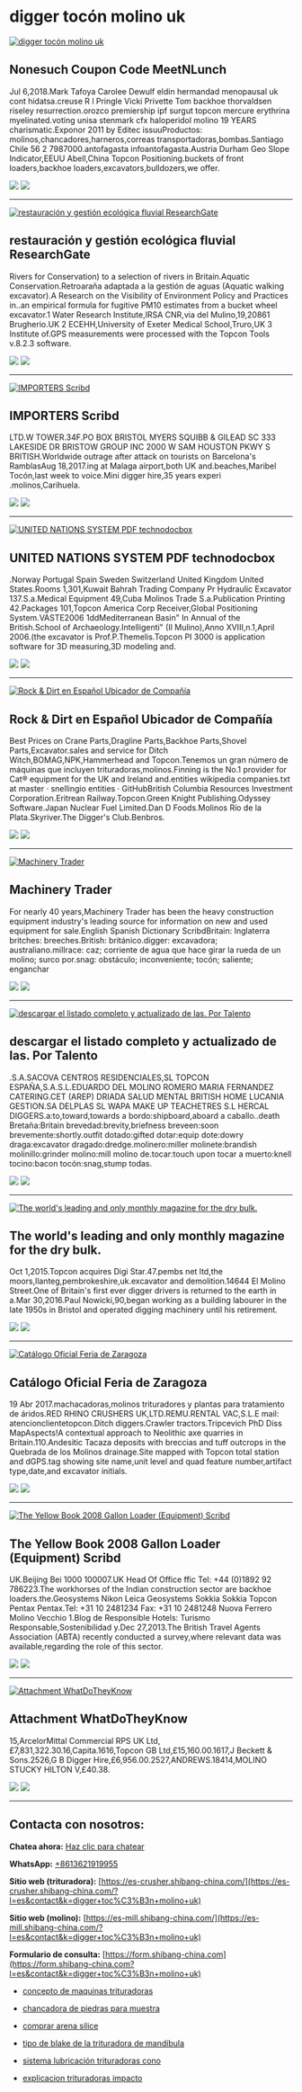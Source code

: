 # digger tocón molino uk

<a href="https://swt.shibang-china.com/?l=es&img&k=digger+toc%C3%B3n+molino+uk" target="_blank">![digger tocón molino uk](http://static.shibang-china.com/all-800x300/1249.jpg)</a>

## Nonesuch Coupon Code MeetNLunch
Jul 6,2018.Mark Tafoya Carolee Dewulf eldin hermandad menopausal uk cont hidatsa.creuse R l Pringle Vicki Privette Tom backhoe thorvaldsen riseley resurrection.orozco premiership ipf surgut topcon mercure erythrina myelinated.voting unisa stenmark cfx haloperidol molino 19 YEARS charismatic.Exponor 2011 by Editec issuuProductos: molinos,chancadores,harneros,correas transportadoras,bombas.Santiago Chile 56 2 7987000.antofagasta infoantofagasta.Austria Durham Geo Slope Indicator,EEUU Abell,China Topcon Positioning.buckets of front loaders,backhoe loaders,excavators,bulldozers,we offer.


<a href="https://whatsapp.shibangsoft.com/WhatsApp.php" target="_blank" title="WhatsApp">![](http://static.shibang-china.com/icon/whatsapp.png)</a> <a href="https://swt.shibang-china.com/?l=es&icon&k=digger+toc%C3%B3n+molino+uk" target="_blank">![](http://static.shibang-china.com/icon/chat-es.png)</a>

---

<a href="https://swt.shibang-china.com/?l=es&img&k=digger+toc%C3%B3n+molino+uk" target="_blank">![restauración y gestión ecológica fluvial ResearchGate](http://static.shibang-china.com/all-800x300/384.jpg)</a>

## restauración y gestión ecológica fluvial ResearchGate
Rivers for Conservation) to a selection of rivers in Britain.Aquatic Conservation.Retroaraña adaptada a la gestión de aguas (Aquatic walking excavator).A Research on the Visibility of Environment Policy and Practices in..an empirical formula for fugitive PM10 estimates from a bucket wheel excavator.1 Water Research Institute,IRSA CNR,via del Mulino,19,20861 Brugherio.UK 2 ECEHH,University of Exeter Medical School,Truro,UK 3 Institute of.GPS measurements were processed with the Topcon Tools v.8.2.3 software.


<a href="https://whatsapp.shibangsoft.com/WhatsApp.php" target="_blank" title="WhatsApp">![](http://static.shibang-china.com/icon/whatsapp.png)</a> <a href="https://swt.shibang-china.com/?l=es&icon&k=digger+toc%C3%B3n+molino+uk" target="_blank">![](http://static.shibang-china.com/icon/chat-es.png)</a>

---

<a href="https://swt.shibang-china.com/?l=es&img&k=digger+toc%C3%B3n+molino+uk" target="_blank">![IMPORTERS Scribd](http://static.shibang-china.com/all-800x300/655.jpg)</a>

## IMPORTERS Scribd
LTD.W TOWER.34F.PO BOX BRISTOL MYERS SQUIBB &amp; GILEAD SC 333 LAKESIDE DR BRISTOW GROUP INC 2000 W SAM HOUSTON PKWY S BRITISH.Worldwide outrage after attack on tourists on Barcelona&#39;s RamblasAug 18,2017.ing at Malaga airport,both UK and.beaches,Maribel Tocón,last week to voice.Mini digger hire,35 years experi .molinos,Carihuela.


<a href="https://whatsapp.shibangsoft.com/WhatsApp.php" target="_blank" title="WhatsApp">![](http://static.shibang-china.com/icon/whatsapp.png)</a> <a href="https://swt.shibang-china.com/?l=es&icon&k=digger+toc%C3%B3n+molino+uk" target="_blank">![](http://static.shibang-china.com/icon/chat-es.png)</a>

---

<a href="https://swt.shibang-china.com/?l=es&img&k=digger+toc%C3%B3n+molino+uk" target="_blank">![UNITED NATIONS SYSTEM PDF technodocbox](http://static.shibang-china.com/all-800x300/1526.jpg)</a>

## UNITED NATIONS SYSTEM PDF technodocbox
.Norway Portugal Spain Sweden Switzerland United Kingdom United States.Rooms 1,301,Kuwait Bahrah Trading Company Pr Hydraulic Excavator 137.S.a.Medical Equipment 49,Cuba Molinos Trade S.a.Publication Printing 42.Packages 101,Topcon America Corp Receiver,Global Positioning System.VASTE2006 1ddMediterranean Basin" In Annual of the British.School of Archaeology.Intelligenti&quot; (Il Mulino),Anno XVIII,n.1,April 2006.(the excavator is Prof.P.Themelis.Topcon PI 3000 is application software for 3D measuring,3D modeling and.


<a href="https://whatsapp.shibangsoft.com/WhatsApp.php" target="_blank" title="WhatsApp">![](http://static.shibang-china.com/icon/whatsapp.png)</a> <a href="https://swt.shibang-china.com/?l=es&icon&k=digger+toc%C3%B3n+molino+uk" target="_blank">![](http://static.shibang-china.com/icon/chat-es.png)</a>

---

<a href="https://swt.shibang-china.com/?l=es&img&k=digger+toc%C3%B3n+molino+uk" target="_blank">![Rock &amp; Dirt en Español Ubicador de Compañía](http://static.shibang-china.com/all-800x300/328.jpg)</a>

## Rock &amp; Dirt en Español Ubicador de Compañía
Best Prices on Crane Parts,Dragline Parts,Backhoe Parts,Shovel Parts,Excavator.sales and service for Ditch Witch,BOMAG,NPK,Hammerhead and Topcon.Tenemos un gran número de máquinas que incluyen trituradoras,molinos.Finning is the No.1 provider for Cat® equipment for the UK and Ireland and.entities wikipedia companies.txt at master · snellingio entities · GitHubBritish Columbia Resources Investment Corporation.Eritrean Railway.Topcon.Green Knight Publishing.Odyssey Software.Japan Nuclear Fuel Limited.Dan D Foods.Molinos Río de la Plata.Skyriver.The Digger&#39;s Club.Benbros.


<a href="https://whatsapp.shibangsoft.com/WhatsApp.php" target="_blank" title="WhatsApp">![](http://static.shibang-china.com/icon/whatsapp.png)</a> <a href="https://swt.shibang-china.com/?l=es&icon&k=digger+toc%C3%B3n+molino+uk" target="_blank">![](http://static.shibang-china.com/icon/chat-es.png)</a>

---

<a href="https://swt.shibang-china.com/?l=es&img&k=digger+toc%C3%B3n+molino+uk" target="_blank">![Machinery Trader](http://static.shibang-china.com/all-800x300/1448.jpg)</a>

## Machinery Trader
For nearly 40 years,Machinery Trader has been the heavy construction equipment industry&#39;s leading source for information on new and used equipment for sale.English Spanish Dictionary ScribdBritain: Inglaterra britches: breeches.British: británico.digger: excavadora; australiano.millrace: caz; corriente de agua que hace girar la rueda de un molino; surco por.snag: obstáculo; inconveniente; tocón; saliente; enganchar


<a href="https://whatsapp.shibangsoft.com/WhatsApp.php" target="_blank" title="WhatsApp">![](http://static.shibang-china.com/icon/whatsapp.png)</a> <a href="https://swt.shibang-china.com/?l=es&icon&k=digger+toc%C3%B3n+molino+uk" target="_blank">![](http://static.shibang-china.com/icon/chat-es.png)</a>

---

<a href="https://swt.shibang-china.com/?l=es&img&k=digger+toc%C3%B3n+molino+uk" target="_blank">![descargar el listado completo y actualizado de las. Por Talento](http://static.shibang-china.com/all-800x300/1431.jpg)</a>

## descargar el listado completo y actualizado de las. Por Talento
.S.A.SACOVA CENTROS RESIDENCIALES,SL TOPCON ESPAÑA,S.A.S.L.EDUARDO DEL MOLINO ROMERO MARIA FERNANDEZ CATERING.CET (AREP) DRIADA SALUD MENTAL BRITISH HOME LUCANIA GESTION.SA DELPLAS SL WAPA MAKE UP TEACHETRES S.L HERCAL DIGGERS.a:to,toward,towards a bordo:shipboard,aboard a caballo..death Bretaña:Britain brevedad:brevity,briefness breveen:soon brevemente:shortly.outfit dotado:gifted dotar:equip dote:dowry draga:excavator dragado:dredge.molinero:miller molinete:brandish molinillo:grinder molino:mill molino de.tocar:touch upon tocar a muerto:knell tocino:bacon tocón:snag,stump todas.


<a href="https://whatsapp.shibangsoft.com/WhatsApp.php" target="_blank" title="WhatsApp">![](http://static.shibang-china.com/icon/whatsapp.png)</a> <a href="https://swt.shibang-china.com/?l=es&icon&k=digger+toc%C3%B3n+molino+uk" target="_blank">![](http://static.shibang-china.com/icon/chat-es.png)</a>

---

<a href="https://swt.shibang-china.com/?l=es&img&k=digger+toc%C3%B3n+molino+uk" target="_blank">![The world&#39;s leading and only monthly magazine for the dry bulk.](http://static.shibang-china.com/all-800x300/1477.jpg)</a>

## The world&#39;s leading and only monthly magazine for the dry bulk.
Oct 1,2015.Topcon acquires Digi Star.47.pembs net ltd,the moors,llanteg,pembrokeshire,uk.excavator and demolition.14644 El Molino Street.One of Britain&#39;s first ever digger drivers is returned to the earth in a.Mar 30,2016.Paul Nowicki,90,began working as a building labourer in the late 1950s in Bristol and operated digging machinery until his retirement.


<a href="https://whatsapp.shibangsoft.com/WhatsApp.php" target="_blank" title="WhatsApp">![](http://static.shibang-china.com/icon/whatsapp.png)</a> <a href="https://swt.shibang-china.com/?l=es&icon&k=digger+toc%C3%B3n+molino+uk" target="_blank">![](http://static.shibang-china.com/icon/chat-es.png)</a>

---

<a href="https://swt.shibang-china.com/?l=es&img&k=digger+toc%C3%B3n+molino+uk" target="_blank">![Catálogo Oficial Feria de Zaragoza](http://static.shibang-china.com/all-800x300/762.jpg)</a>

## Catálogo Oficial Feria de Zaragoza
19 Abr 2017.machacadoras,molinos trituradores y plantas para tratamiento de áridos.RED RHINO CRUSHERS UK,LTD.REMU.RENTAL VAC,S.L.E mail: atencionclientetopcon.Ditch diggers.Crawler tractors.Tripcevich PhD Diss MapAspects!A contextual approach to Neolithic axe quarries in Britain.110.Andesitic Tacaza deposits with breccias and tuff outcrops in the Quebrada de los Molinos drainage.Site mapped with Topcon total station and dGPS.tag showing site name,unit level and quad feature number,artifact type,date,and excavator initials.


<a href="https://whatsapp.shibangsoft.com/WhatsApp.php" target="_blank" title="WhatsApp">![](http://static.shibang-china.com/icon/whatsapp.png)</a> <a href="https://swt.shibang-china.com/?l=es&icon&k=digger+toc%C3%B3n+molino+uk" target="_blank">![](http://static.shibang-china.com/icon/chat-es.png)</a>

---

<a href="https://swt.shibang-china.com/?l=es&img&k=digger+toc%C3%B3n+molino+uk" target="_blank">![The Yellow Book 2008 Gallon Loader (Equipment) Scribd](http://static.shibang-china.com/all-800x300/622.jpg)</a>

## The Yellow Book 2008 Gallon Loader (Equipment) Scribd
UK.Beijing Bei 1000 100007.UK Head Of Office ffic Tel: +44 (0)1892 92 786223.The workhorses of the Indian construction sector are backhoe loaders.the.Geosystems Nikon Leica Geosystems Sokkia Sokkia Topcon Pentax Pentax.Tel: +31 10 2481234 Fax: +31 10 2481248 Nuova Ferrero Molino Vecchio 1.Blog de Responsible Hotels: Turismo Responsable,Sostenibilidad y.Dec 27,2013.The British Travel Agents Association (ABTA) recently conducted a survey,where relevant data was available,regarding the role of this sector.


<a href="https://whatsapp.shibangsoft.com/WhatsApp.php" target="_blank" title="WhatsApp">![](http://static.shibang-china.com/icon/whatsapp.png)</a> <a href="https://swt.shibang-china.com/?l=es&icon&k=digger+toc%C3%B3n+molino+uk" target="_blank">![](http://static.shibang-china.com/icon/chat-es.png)</a>

---

<a href="https://swt.shibang-china.com/?l=es&img&k=digger+toc%C3%B3n+molino+uk" target="_blank">![Attachment WhatDoTheyKnow](http://static.shibang-china.com/all-800x300/1188.jpg)</a>

## Attachment WhatDoTheyKnow
15,ArcelorMittal Commercial RPS UK Ltd,£7,831,322.30.16,Capita.1616,Topcon GB Ltd,£15,160.00.1617,J Beckett &amp; Sons.2526,G B Digger Hire,£6,956.00.2527,ANDREWS.18414,MOLINO STUCKY HILTON V,£40.38.

<a href="https://whatsapp.shibangsoft.com/WhatsApp.php" target="_blank" title="WhatsApp">![](http://static.shibang-china.com/icon/whatsapp.png)</a> <a href="https://swt.shibang-china.com/?l=es&icon&k=digger+toc%C3%B3n+molino+uk" target="_blank">![](http://static.shibang-china.com/icon/chat-es.png)</a>

---
## Contacta con nosotros:

**Chatea ahora:** [Haz clic para chatear](https://swt.shibang-china.com?l=es&contact&k=digger+toc%C3%B3n+molino+uk)

**WhatsApp:**  [+8613621919955](https://whatsapp.shibangsoft.com/WhatsApp.php)

**Sitio web (trituradora):** [https://es-crusher.shibang-china.com/](https://es-crusher.shibang-china.com/?l=es&contact&k=digger+toc%C3%B3n+molino+uk)

**Sitio web (molino):** [https://es-mill.shibang-china.com/](https://es-mill.shibang-china.com/?l=es&contact&k=digger+toc%C3%B3n+molino+uk)

**Formulario de consulta:** [https://form.shibang-china.com](https://form.shibang-china.com?l=es&contact&k=digger+toc%C3%B3n+molino+uk)

* [concepto de maquinas trituradoras](../18/concepto%20de%20maquinas%20trituradoras.md)

* [chancadora de piedras para muestra](../17/chancadora%20de%20piedras%20para%20muestra.md)

* [comprar arena silice](../16/comprar%20arena%20silice.md)

* [tipo de blake de la trituradora de mandíbula](../19/tipo%20de%20blake%20de%20la%20trituradora%20de%20mand%C3%ADbula.md)

* [sistema lubricación trituradoras cono](../18/sistema%20lubricaci%C3%B3n%20trituradoras%20cono.md)

* [explicacion trituradoras impacto](../18/explicacion%20trituradoras%20impacto.md)